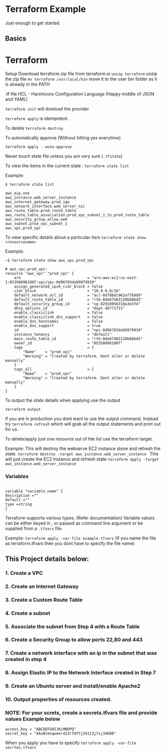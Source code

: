 # Terraform Example

Just enough to get started.

## Basics

# Terraform

Setup
Download terraform zip file from terraform.io
`unzip terraform` unzip the zip file
`mv terraform /usr/local/bin` move it to the user bin folder as it is already in the PATH

.tf file
HCL - Harshicorp Configuration Language (Happy middle of JSON and YAML)

`terraform init` will dowload the provider

`terraform apply` is idempotent.

To delete `terraform destroy`

To automatically approve (Without hitting yes everytime)

`terraform apply --auto-approve`

Never touch state file unless you are very sure (`.tfstate`)

To view the items in the current state : `terraform state list`

Example:

```
$ terraform state list

aws_eip.one
aws_instance.web_server_instance
aws_internet_gateway.prod_igw
aws_network_interface.web_server_nic
aws_route_table.prod_route_table
aws_route_table_association.prod_vpc_subnet_1_to_prod_route_table
aws_security_group.allow_web
aws_subnet.prod_vpc_subnet_1
aws_vpc.prod_vpc
```

To view specific details about a particular item `terraform state show <resourcename>`

Example:

```
~$ terraform state show aws_vpc.prod_vpc

# aws_vpc.prod_vpc:
resource "aws_vpc" "prod_vpc" {
    arn                              = "arn:aws:ec2:us-east-1:053500961007:vpc/vpc-0d96765da99979939"
    assign_generated_ipv6_cidr_block = false
    cidr_block                       = "10.0.0.0/16"
    default_network_acl_id           = "acl-0d78bdc962af760d9"
    default_route_table_id           = "rtb-0de67d63128bb8bd5"
    default_security_group_id        = "sg-02910956310a3e3f4"
    dhcp_options_id                  = "dopt-4b771f31"
    enable_classiclink               = false
    enable_classiclink_dns_support   = false
    enable_dns_hostnames             = false
    enable_dns_support               = true
    id                               = "vpc-0d96765da99979939"
    instance_tenancy                 = "default"
    main_route_table_id              = "rtb-0de67d63128bb8bd5"
    owner_id                         = "053500961007"
    tags                             = {
        "Name"    = "prod_vpc"
        "Warning" = "Created by terraform. Dont alter or delete manually"
    }
    tags_all                         = {
        "Name"    = "prod_vpc"
        "Warning" = "Created by terraform. Dont alter or delete manually"
    }
}

```

To output the state details when applying use the output

`terraform output`

If you are in production you dont want to use the output command. Instead try
`terraform refresh` which will grab all the output statements and print out for us.

To delete/apply just one resource out of hte list use the terraform target.

Example: This will destroy the webserve EC2 instance alone and refresh the state.
`terraform destroy -target aws_instance.web_server_instance `
This will just create the EC2 instance and refresh state
`terraform apply -target aws_instance.web_server_instance `

### Variables

```

variable "variable_name" {
description =""
default =""
type =string
}

```

Terraform supports various types. (Refer documentation)
Variable values can be either keyed in , or passed as command line argument or be supplied from a `.tfvars` file.

Example: `terraform apply -var-file example.tfvars` (If you name the file as terraform.tfvars then you dont have to specify the file name)

## This Project details below:

### 1. Create a VPC

### 2. Create an Internet Gateway

### 3. Create a Custom Route Table

### 4. Create a subnet

### 5. Associate the subnet from Step 4 with a Route Table

### 6. Create a Security Group to allow ports 22,80 and 443

### 7. Create a network interface with an ip in the subnet that was created in step 4

### 8. Assign Elastic IP to the Network Interface created in Step 7

### 9. Create an Ubuntu server and install/enable Apache2

### 10. Output properties of resources created.

### NOTE: For your screts, create a secrets.tfvars file and provide values Example below

```
access_key = "ABCDEFGHIJKLMNOPQ"
secret_key = "AAsWlmnqweerd23rfdffj34113jfsj34KDB"

```

When you apply you have to specify `terraform apply -var-file secrtes.tfvars`
